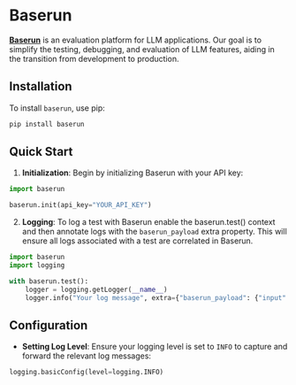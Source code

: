 # Baserun

**[Baserun](https://baserun.ai)** is an evaluation platform for LLM applications. Our goal is to simplify the testing, debugging, and evaluation of LLM features, aiding in the transition from development to production.

## Installation

To install `baserun`, use pip:

```bash
pip install baserun
```

## Quick Start

1. **Initialization**: Begin by initializing Baserun with your API key:

```python
import baserun

baserun.init(api_key="YOUR_API_KEY")
```

2. **Logging**: To log a test with Baserun enable the baserun.test() context and then annotate logs with the `baserun_payload` extra property. This will ensure all logs associated with a test are correlated in Baserun. 

```python
import baserun
import logging

with baserun.test():
    logger = logging.getLogger(__name__)
    logger.info("Your log message", extra={"baserun_payload": {"input": "What is the capital of the United States?"}})
```

## Configuration

- **Setting Log Level**: Ensure your logging level is set to `INFO` to capture and forward the relevant log messages:

```python
logging.basicConfig(level=logging.INFO)
```